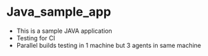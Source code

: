 # Java_sample_app

- This is a sample JAVA application
- Testing for CI
- Parallel builds testing in 1 machine but 3 agents in same machine
